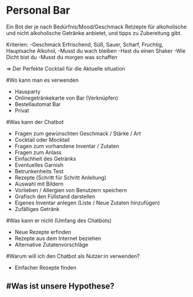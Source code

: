 # Personal Bar

Ein Bot der je nach Bedürfnis/Mood/Geschmack Retzepte für alkoholische und nicht alkoholische Getränke anbietet, und tipps zu Zubereitung gibt.

Kriterien:
  -Geschmack Erfrischend, Süß, Sauer, Scharf, Fruchtig, Hauptsache Alkohol, 
  -Musst du wach bleiben
  -Hast du einen Shaker
  -Wie Dicht bist du
  -Musst du morgen was schaffen
  
 => Der Perfekte Cocktail für die Aktuelle situation
 
 #Wo kann man es verwenden
 - Hausparty
 - Onlinegetränkekarte von Bar (Verknüpfen)
 - Bestellautomat Bar
 - Privat
 
 #Was kann der Chatbot
 - Fragen zum gewünschten Geschmack / Stärke / Art
 - Cocktail oder Mocktail
 - Fragen zum vorhandene Inventar / Zutaten 
 - Fragen zum Anlass
 - Einfachheit des Getränks
 - Eventuelles Garnish
 - Betrunkenheits Test
 - Rezepte (Schritt für Schritt Anleitung)
 - Auswahl mit Bildern
 - Vorlieben / Allergien von Benutzern speichern
 - Grafisch den Füllstand darstellen
 - Eigenes Inventar anlegen (Liste / Neue Zutaten hinzufügen)
 - Zufälliges Getränk
 
#Was kann er nicht (Umfang des Chatbots)
- Neue Rezepte erfinden
- Rezepte aus dem Internet beziehen
- Alternative Zutatenvorschläge


#Warum will ich den Chatbot als Nutzer:in verwenden? 
- Einfacher Rezepte finden

#Was ist unsere Hypothese?
- 
